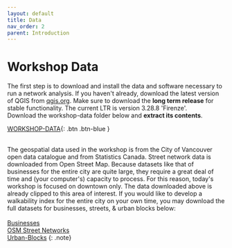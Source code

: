 ```yaml
---
layout: default
title: Data
nav_order: 2
parent: Introduction 
---
```


# Workshop Data 

The first step is to download and install the data and software necessary to run a network analysis. If you haven't already, download the latest version of QGIS from [qgis.org](https://qgis.org/en/site/forusers/download.html). Make sure to download the **long term release** for stable functionality. The current LTR is version 3.28.8 'Firenze'.
<br>
Download the workshop-data folder below and **extract its contents**.     
    
[WORKSHOP-DATA](./workshop-data.zip){: .btn .btn-blue }
<br><br>

The geospatial data used in the workshop is from the City of Vancouver open data catalogue and from Statistics Canada. Street network data is downloaded from Open Street Map. Because datasets like that of businesses for the entire city are quite large, they require a great deal of time and (your computer's) capacity to process. For this reason, today's workshop is focused on downtown only. The data downloaded above is already clipped to this area of interest. If you would like to develop a walkability index for the entire city on your own time, you may download the full datasets for businesses, streets, & urban blocks below:<br><br>
[Businesses](https://opendata.vancouver.ca/explore/dataset/business-licences/map/?disjunctive.status&disjunctive.businesssubtype&location=12,49.26904,-123.13494)<br>[OSM Street Networks](./content/data/OSM-street-network.geojson)<br>[Urban-Blocks](https://opendata.vancouver.ca/explore/dataset/block-outlines/download/?format=geojson&timezone=America/Los_Angeles&lang=en)
{: .note}

<br>


